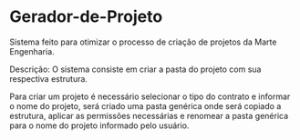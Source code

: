 # Gerador-de-Projeto
 
Sistema feito para otimizar o processo de criação de projetos da Marte Engenharia.

Descrição:
O sistema consiste em criar a pasta do projeto com sua respectiva estrutura.

Para criar um projeto é necessário selecionar o tipo do contrato e informar o nome do projeto, será criado uma pasta genérica onde será copiado a estrutura, aplicar as permissões necessárias e renomear a pasta genérica para o nome do projeto informado pelo usuário.
